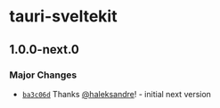 # tauri-sveltekit

## 1.0.0-next.0

### Major Changes

- [`ba3c06d`](https://github.com/haleksandre/tauri-sveltekit/commit/ba3c06d4da4a28ef49ba2c2e92c2d48a236c882a) Thanks [@haleksandre](https://github.com/haleksandre)! - initial next version
